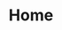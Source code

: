 ---
layout: page
title: Home
sections:
  - type: hero
    title: AMSAT Canada
    subtitle: Amateur Radio Satellite and Systems Canada - Promoting, Developing, and Supporting Amateur Satellite in Space
    image: assets/media/logos/logo-black.svg
    image_alt: Radio Tower Icon
  - type: featured_cards
    cards:
      - title: "AMSAT-CA"
        description: "Learn about AMSAT Canada and our mission."
        image: /assets/media/AMSAT-CA_Logo-Final-01.png
        image_alt: "AMSAT-CA Logo"
        url: /about
        cta_text: "About Us"
        media_type: image
      - title: What's New?
        description: See the latest updates from AMSAT Canada.
        image: /assets/media/20250410.jpg
        image_alt: "2025 AMSAT-CA Update"
        url: /updates
        cta_text: "Updates"
        media_type: image
      - title: Get Involved
        description: Connect with other amateur radio enthusiasts
        image: /assets/media/va7usd one.jpg
        image_alt: "Get Involved"
        url: /get-involved
        cta_text: "Join Us"
        media_type: image
---
